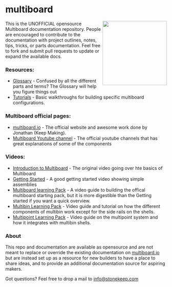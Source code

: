 # multiboard

<img src="images/multiboard-basic.jpg" align="right" width=200 height=200>

This is the UNOFFICIAL opensource Multiboard documentation repository.  People are encouraged to contribute to the documentation with project outlines, notes, tips, tricks, or parts documentation.  Feel free to fork and submit pull requests to update or expand the available docs.

### Resources:
* [Glossary](glossary.md) - Confused by all the different parts and terms?  The Glossary will help you figure things out
* [Tutorials](tutorials/) - Basic walkthroughs for building specific multiboard configurations.

### Multiboard official pages:
* [multiboard.io](https://multiboard.io) - The official website and awesome work done by Jonathan (Keep Making).
* [Multiboard Youtube channel](https://www.youtube.com/@multiboard_io) - The official youtube channels that has great explanations of some of the components

### Videos:
* [Introduction to Multiboard](https://www.youtube.com/watch?v=sbbJ0pUYp8U) - The original video going over hte basics of Multiboard
* [Getting Started](https://www.youtube.com/watch?v=J5OF6diYiSE) - A good getting started video showing simple assemblies
* [Multiboard learning Pack](https://www.youtube.com/watch?v=j6Jl53Ie6nI) - A video guide to building the offical multiboard starting pack, but it is more digestible than the Getting started if you want a quick overview.
* [Multibin Learning Pack](https://www.youtube.com/watch?v=hd5f1XGMeTs) - Video guide and tutorial on how the different components of multibin work except for the side rails on the shells.
* [Multipoint Learning Pack](https://www.youtube.com/watch?v=6-Snwj2g73o) - Video guide on the multipoint system and how it integrates with multibin shells.

### About
This repo and documentation are available as opensource and are not meant to replace or override the existing documentation on [multiboard.io](https://multiboard.io) but are instead set up as a resource for new builders to have a place to share ideas, and to provide an additional documentation source for aspiring makers.

Got questions?  Feel free to drop a mail to info@stonekeep.com
